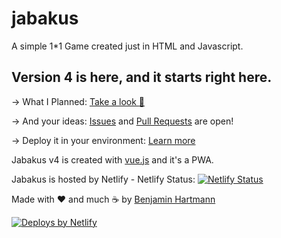 # jabakus
A simple 1*1 Game created just in HTML and Javascript.

## Version 4 is here, and it starts right here.

-> What I Planned: [Take a look :eyes:](https://github.com/jabakus/jabakus/projects/3)

-> And your ideas: [Issues](https://github.com/jabakus/jabakus-de/issues) and [Pull Requests](https://github.com/jabakus/jabakus-de/pulls) are open!

-> Deploy it in your environment: [Learn more](https://github.com/jabakus/jabakus/blob/master/DEPLOY.md)

Jabakus v4 is created with [vue.js](https://vuejs.org/) and it's a PWA.

Jabakus is hosted by Netlify - Netlify Status: [![Netlify Status](https://api.netlify.com/api/v1/badges/753cad30-b547-45bc-86a7-e7fb7cae12b6/deploy-status)](https://app.netlify.com/sites/jabakus/deploys)

Made with ❤️ and much ☕ by [Benjamin Hartmann](https://awesomebible.de)

[![Deploys by Netlify](https://www.netlify.com/img/global/badges/netlify-color-bg.svg)](https://www.netlify.com)
